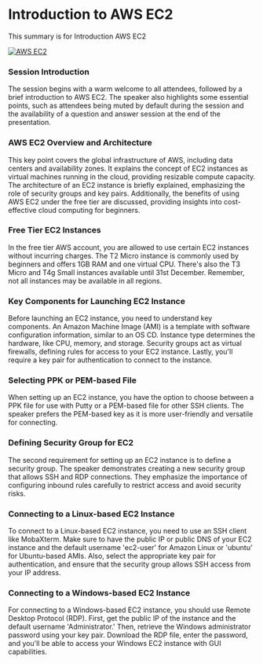 # Introduction to AWS EC2

This summary is for Introduction AWS EC2
<!--- Open YT in same tab  -->  
<!--- #[![Introduction AWS EC2](https://img.youtube.com/vi/YRCZ1jt36uo/0.jpg)](https://www.youtube.com/watch?v=YRCZ1jt36uo)   -->  

<!--- Open YT in new tab  -->  
<a href="https://www.youtube.com/watch?v=YRCZ1jt36uo" target="_blank">
  <img src="https://img.youtube.com/vi/YRCZ1jt36uo/0.jpg" alt="AWS EC2">
</a>

 ### Session Introduction 
 The session begins with a warm welcome to all attendees, followed by a brief introduction to AWS EC2. The speaker also highlights some essential points, such as attendees being muted by default during the session and the availability of a question and answer session at the end of the presentation. 
 ### AWS EC2 Overview and Architecture 
 This key point covers the global infrastructure of AWS, including data centers and availability zones. It explains the concept of EC2 instances as virtual machines running in the cloud, providing resizable compute capacity. The architecture of an EC2 instance is briefly explained, emphasizing the role of security groups and key pairs. Additionally, the benefits of using AWS EC2 under the free tier are discussed, providing insights into cost-effective cloud computing for beginners. 
 ### Free Tier EC2 Instances 
 In the free tier AWS account, you are allowed to use certain EC2 instances without incurring charges. The T2 Micro instance is commonly used by beginners and offers 1GB RAM and one virtual CPU. There's also the T3 Micro and T4g Small instances available until 31st December. Remember, not all instances may be available in all regions. 
 ### Key Components for Launching EC2 Instance 
 Before launching an EC2 instance, you need to understand key components. An Amazon Machine Image (AMI) is a template with software configuration information, similar to an OS CD. Instance type determines the hardware, like CPU, memory, and storage. Security groups act as virtual firewalls, defining rules for access to your EC2 instance. Lastly, you'll require a key pair for authentication to connect to the instance. 
 ### Selecting PPK or PEM-based File 
 When setting up an EC2 instance, you have the option to choose between a PPK file for use with Putty or a PEM-based file for other SSH clients. The speaker prefers the PEM-based key as it is more user-friendly and versatile for connecting. 
 ### Defining Security Group for EC2 
 The second requirement for setting up an EC2 instance is to define a security group. The speaker demonstrates creating a new security group that allows SSH and RDP connections. They emphasize the importance of configuring inbound rules carefully to restrict access and avoid security risks. 
 ### Connecting to a Linux-based EC2 Instance 
 To connect to a Linux-based EC2 instance, you need to use an SSH client like MobaXterm. Make sure to have the public IP or public DNS of your EC2 instance and the default username 'ec2-user' for Amazon Linux or 'ubuntu' for Ubuntu-based AMIs. Also, select the appropriate key pair for authentication, and ensure that the security group allows SSH access from your IP address. 
 ### Connecting to a Windows-based EC2 Instance 
 For connecting to a Windows-based EC2 instance, you should use Remote Desktop Protocol (RDP). First, get the public IP of the instance and the default username 'Administrator.' Then, retrieve the Windows administrator password using your key pair. Download the RDP file, enter the password, and you'll be able to access your Windows EC2 instance with GUI capabilities. 
